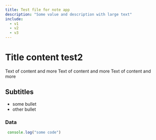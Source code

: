 ```yaml
---
title: Test file for note app
description: "Some value and description with large text"
include: 
  - v1
  - v2
  - v3
---
```


# Title content test2

Text of content and more
Text of content and more
Text of content and more

## Subtitles

- some bullet
- other bullet


### Data

```js
 console.log("some code")
```
